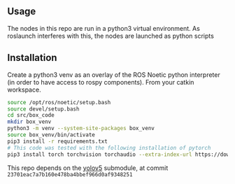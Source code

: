 ## Usage
The nodes in this repo are run in a python3 virtual environment. As roslaunch interferes with this, the nodes are launched as python scripts

## Installation
Create a python3 venv as an overlay of the ROS Noetic python interpreter (in order to have access to rospy components). From your catkin workspace.
```bash
source /opt/ros/noetic/setup.bash
source devel/setup.bash
cd src/box_code
mkdir box_venv
python3 -m venv --system-site-packages box_venv
source box_venv/bin/activate
pip3 install -r requirements.txt
# This code was tested with the following installation of pytorch
pip3 install torch torchvision torchaudio --extra-index-url https://download.pytorch.org/whl/cu116

```
This repo depends on the [yolov5](https://github.com/ultralytics/yolov5.git) submodule, at commit `23701eac7a7b160e478ba4bbef966d0af9348251`